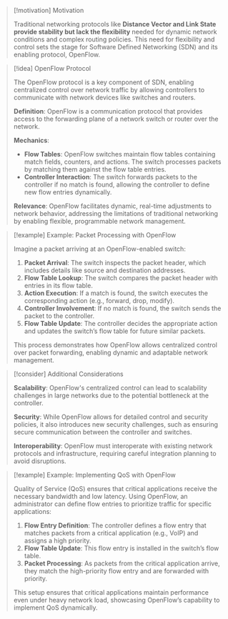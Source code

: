 > [!motivation] Motivation
> 
> Traditional networking protocols like **Distance Vector and Link State provide stability but lack the flexibility** needed for dynamic network conditions and complex routing policies. This need for flexibility and control sets the stage for Software Defined Networking (SDN) and its enabling protocol, OpenFlow.

> [!idea] OpenFlow Protocol
> 
> The OpenFlow protocol is a key component of SDN, enabling centralized control over network traffic by allowing controllers to communicate with network devices like switches and routers.
> 
> **Definition**: OpenFlow is a communication protocol that provides access to the forwarding plane of a network switch or router over the network.
> 
> **Mechanics**: 
> - **Flow Tables**: OpenFlow switches maintain flow tables containing match fields, counters, and actions. The switch processes packets by matching them against the flow table entries.
> - **Controller Interaction**: The switch forwards packets to the controller if no match is found, allowing the controller to define new flow entries dynamically.
> 
> **Relevance**: OpenFlow facilitates dynamic, real-time adjustments to network behavior, addressing the limitations of traditional networking by enabling flexible, programmable network management.

> [!example] Example: Packet Processing with OpenFlow
> 
> Imagine a packet arriving at an OpenFlow-enabled switch:
> 
> 1. **Packet Arrival**: The switch inspects the packet header, which includes details like source and destination addresses.
> 2. **Flow Table Lookup**: The switch compares the packet header with entries in its flow table.
> 3. **Action Execution**: If a match is found, the switch executes the corresponding action (e.g., forward, drop, modify).
> 4. **Controller Involvement**: If no match is found, the switch sends the packet to the controller.
> 5. **Flow Table Update**: The controller decides the appropriate action and updates the switch’s flow table for future similar packets.
> 
> This process demonstrates how OpenFlow allows centralized control over packet forwarding, enabling dynamic and adaptable network management.

> [!consider] Additional Considerations
> 
> **Scalability**: OpenFlow's centralized control can lead to scalability challenges in large networks due to the potential bottleneck at the controller.
> 
> **Security**: While OpenFlow allows for detailed control and security policies, it also introduces new security challenges, such as ensuring secure communication between the controller and switches.
> 
> **Interoperability**: OpenFlow must interoperate with existing network protocols and infrastructure, requiring careful integration planning to avoid disruptions.

> [!example] Example: Implementing QoS with OpenFlow
> 
> Quality of Service (QoS) ensures that critical applications receive the necessary bandwidth and low latency. Using OpenFlow, an administrator can define flow entries to prioritize traffic for specific applications:
> 
> 1. **Flow Entry Definition**: The controller defines a flow entry that matches packets from a critical application (e.g., VoIP) and assigns a high priority.
> 2. **Flow Table Update**: This flow entry is installed in the switch’s flow table.
> 3. **Packet Processing**: As packets from the critical application arrive, they match the high-priority flow entry and are forwarded with priority.
> 
> This setup ensures that critical applications maintain performance even under heavy network load, showcasing OpenFlow’s capability to implement QoS dynamically.